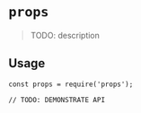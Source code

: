 # `props`

> TODO: description

## Usage

```
const props = require('props');

// TODO: DEMONSTRATE API
```

